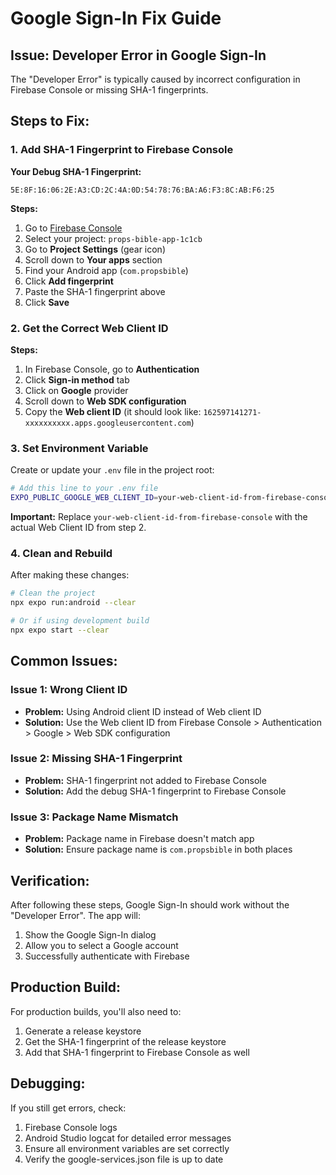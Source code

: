 # Google Sign-In Fix Guide

## Issue: Developer Error in Google Sign-In

The "Developer Error" is typically caused by incorrect configuration in Firebase Console or missing SHA-1 fingerprints.

## Steps to Fix:

### 1. Add SHA-1 Fingerprint to Firebase Console

**Your Debug SHA-1 Fingerprint:**
```
5E:8F:16:06:2E:A3:CD:2C:4A:0D:54:78:76:BA:A6:F3:8C:AB:F6:25
```

**Steps:**
1. Go to [Firebase Console](https://console.firebase.google.com/)
2. Select your project: `props-bible-app-1c1cb`
3. Go to **Project Settings** (gear icon)
4. Scroll down to **Your apps** section
5. Find your Android app (`com.propsbible`)
6. Click **Add fingerprint**
7. Paste the SHA-1 fingerprint above
8. Click **Save**

### 2. Get the Correct Web Client ID

**Steps:**
1. In Firebase Console, go to **Authentication**
2. Click **Sign-in method** tab
3. Click on **Google** provider
4. Scroll down to **Web SDK configuration**
5. Copy the **Web client ID** (it should look like: `162597141271-xxxxxxxxxx.apps.googleusercontent.com`)

### 3. Set Environment Variable

Create or update your `.env` file in the project root:

```bash
# Add this line to your .env file
EXPO_PUBLIC_GOOGLE_WEB_CLIENT_ID=your-web-client-id-from-firebase-console
```

**Important:** Replace `your-web-client-id-from-firebase-console` with the actual Web Client ID from step 2.

### 4. Clean and Rebuild

After making these changes:

```bash
# Clean the project
npx expo run:android --clear

# Or if using development build
npx expo start --clear
```

## Common Issues:

### Issue 1: Wrong Client ID
- **Problem:** Using Android client ID instead of Web client ID
- **Solution:** Use the Web client ID from Firebase Console > Authentication > Google > Web SDK configuration

### Issue 2: Missing SHA-1 Fingerprint
- **Problem:** SHA-1 fingerprint not added to Firebase Console
- **Solution:** Add the debug SHA-1 fingerprint to Firebase Console

### Issue 3: Package Name Mismatch
- **Problem:** Package name in Firebase doesn't match app
- **Solution:** Ensure package name is `com.propsbible` in both places

## Verification:

After following these steps, Google Sign-In should work without the "Developer Error". The app will:
1. Show the Google Sign-In dialog
2. Allow you to select a Google account
3. Successfully authenticate with Firebase

## Production Build:

For production builds, you'll also need to:
1. Generate a release keystore
2. Get the SHA-1 fingerprint of the release keystore
3. Add that SHA-1 fingerprint to Firebase Console as well

## Debugging:

If you still get errors, check:
1. Firebase Console logs
2. Android Studio logcat for detailed error messages
3. Ensure all environment variables are set correctly
4. Verify the google-services.json file is up to date

